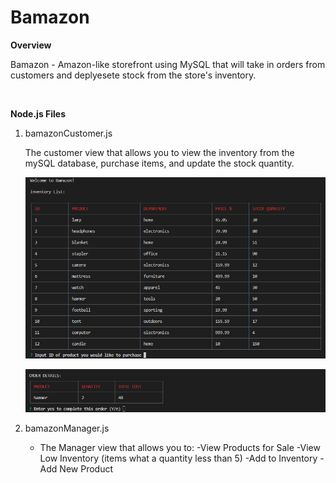 # Bamazon

**Overview**

Bamazon - Amazon-like storefront using MySQL that will take in orders from customers and deplyesete stock from the store's inventory.

<br>

**Node.js Files**

1. bamazonCustomer.js 
    

    <p>The customer view that allows you to view the inventory from the mySQL database, purchase items, and update the stock quantity.</p>

    ![Alt text](/images/bamazonCustomer01.png)

    ![Alt text](/images/bamazonCustomer02.png)

2. bamazonManager.js
    - The Manager view that allows you to:
        -View Products for Sale
        -View Low Inventory (items what a quantity less than 5)
        -Add to Inventory
        -Add New Product